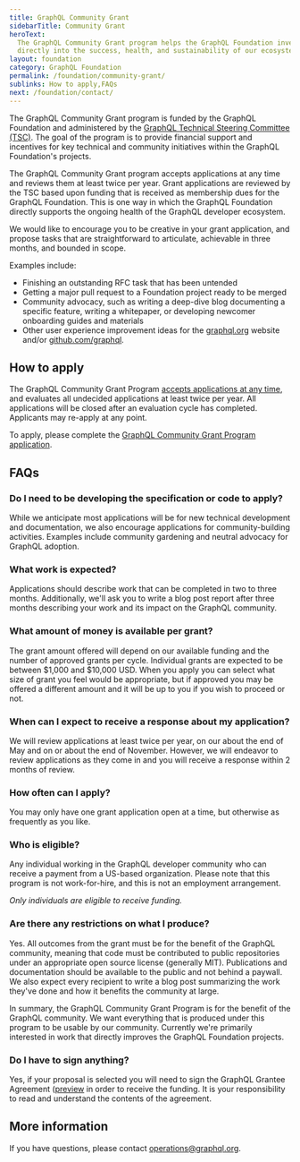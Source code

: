 ```yaml
---
title: GraphQL Community Grant
sidebarTitle: Community Grant
heroText:
  The GraphQL Community Grant program helps the GraphQL Foundation invest
  directly into the success, health, and sustainability of our ecosystem.
layout: foundation
category: GraphQL Foundation
permalink: /foundation/community-grant/
sublinks: How to apply,FAQs
next: /foundation/contact/
---
```


The GraphQL Community Grant program is funded by the GraphQL Foundation and
administered by the
[GraphQL Technical Steering Committee (TSC)](https://github.com/graphql/graphql-wg/blob/main/GraphQL-TSC.md).
The goal of the program is to provide financial support and incentives for key
technical and community initiatives within the GraphQL Foundation's projects.

The GraphQL Community Grant program accepts applications at any time and reviews
them at least twice per year. Grant applications are reviewed by the TSC based
upon funding that is received as membership dues for the GraphQL Foundation.
This is one way in which the GraphQL Foundation directly supports the ongoing
health of the GraphQL developer ecosystem.

We would like to encourage you to be creative in your grant application, and
propose tasks that are straightforward to articulate, achievable in three
months, and bounded in scope.

Examples include:

- Finishing an outstanding RFC task that has been untended
- Getting a major pull request to a Foundation project ready to be merged
- Community advocacy, such as writing a deep-dive blog documenting a specific
  feature, writing a whitepaper, or developing newcomer onboarding guides and
  materials
- Other user experience improvement ideas for the
  [graphql.org](https://graphql.org) website and/or
  [github.com/graphql](https://github.com/graphql).

## How to apply

The GraphQL Community Grant Program
[accepts applications at any time](https://grant-application.graphql.org/), and
evaluates all undecided applications at least twice per year. All applications
will be closed after an evaluation cycle has completed. Applicants may re-apply
at any point.

To apply, please complete the
[GraphQL Community Grant Program application](https://grant-application.graphql.org).

## FAQs

### Do I need to be developing the specification or code to apply?

While we anticipate most applications will be for new technical development and
documentation, we also encourage applications for community-building activities.
Examples include community gardening and neutral advocacy for GraphQL adoption.

### What work is expected?

Applications should describe work that can be completed in two to three months.
Additionally, we'll ask you to write a blog post report after three months
describing your work and its impact on the GraphQL community.

### What amount of money is available per grant?

The grant amount offered will depend on our available funding and the number of
approved grants per cycle. Individual grants are expected to be between $1,000
and $10,000 USD. When you apply you can select what size of grant you feel would
be appropriate, but if approved you may be offered a different amount and it
will be up to you if you wish to proceed or not.

### When can I expect to receive a response about my application?

We will review applications at least twice per year, on our about the end of May
and on or about the end of November. However, we will endeavor to review
applications as they come in and you will receive a response within 2 months of
review.

### How often can I apply?

You may only have one grant application open at a time, but otherwise as
frequently as you like.

### Who is eligible?

Any individual working in the GraphQL developer community who can receive a
payment from a US-based organization. Please note that this program is not
work-for-hire, and this is not an employment arrangement.

_Only individuals are eligible to receive funding._

### Are there any restrictions on what I produce?

Yes. All outcomes from the grant must be for the benefit of the GraphQL
community, meaning that code must be contributed to public repositories under an
appropriate open source license (generally MIT). Publications and documentation
should be available to the public and not behind a paywall. We also expect every
recipient to write a blog post summarizing the work they've done and how it
benefits the community at large.

In summary, the GraphQL Community Grant Program is for the benefit of the
GraphQL community. We want everything that is produced under this program to be
usable by our community. Currently we're primarily interested in work that
directly improves the GraphQL Foundation projects.

### Do I have to sign anything?

Yes, if your proposal is selected you will need to sign the GraphQL Grantee
Agreement ([preview](https://grantee-agreement-preview.graphql.org) in order to
receive the funding. It is your responsibility to read and understand the
contents of the agreement.

## More information

If you have questions, please contact
[operations@graphql.org](mailto:operations@graphql.org).

